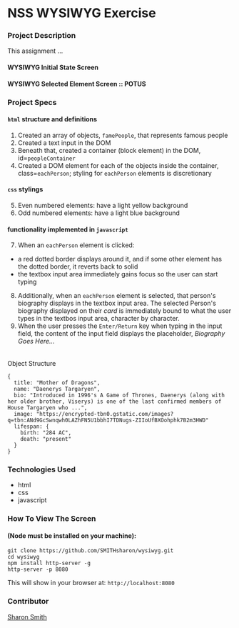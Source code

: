 # NSS WYSIWYG Exercise

### Project Description 
This assignment ...

#### WYSIWYG Initial State Screen 
<!-- ![WYSIWYG Initial State Screen Grab](https:xxx.png) -->

#### WYSIWYG Selected Element Screen :: POTUS
<!-- ![WYSIWYG Selected Element Screen Grab](https:xxx.png) -->


### Project Specs
#### `html` structure and definitions
1. Created an array of objects, `famePeople`, that represents famous people
2. Created a text input in the DOM
3. Beneath that, created a container (block element) in the DOM, id=`peopleContainer`
4. Created a DOM element for each of the objects inside the container, class=`eachPerson`; 
styling for `eachPerson` elements is discretionary

#### `css` stylings
5. Even numbered elements: have a light yellow background
6. Odd numbered elements: have a light blue background

#### functionality implemented in `javascript` 
7. When an `eachPerson` element is clicked:
- a red dotted border displays around it, and if some other element has the dotted border, it reverts back to solid
- the textbox input area immediately gains focus so the user can start typing

8. Additionally, when an `eachPerson` element is selected, that person's biography displays in the textbox input area. The selected Person's biography displayed on their *card* is immediately bound to what the user types in the textbos input area, character by character.
11. When the user presses the `Enter/Return` key when typing in the input field, the content of the input field displays the placeholder, *Biography Goes Here...*


######
Object Structure
```
{
  title: "Mother of Dragons",
  name: "Daenerys Targaryen",
  bio: "Introduced in 1996's A Game of Thrones, Daenerys (along with her older brother, Viserys) is one of the last confirmed members of House Targaryen who ...",
  image: "https://encrypted-tbn0.gstatic.com/images?q=tbn:ANd9GcSwnqwh0LAZhFN5U1bbhI7TDNugs-ZIIoUfBXOohphk7B2m3HWD"
  lifespan: {
    birth: "284 AC",
    death: "present"
  }
}
```


### Technologies Used
- html
- css
- javascript


### How To View The Screen 
#### (Node must be installed on your machine):
```
git clone https://github.com/SMITHsharon/wysiwyg.git
cd wysiwyg
npm install http-server -g
http-server -p 8080
```

This will show in your browser at: `http://localhost:8080`


### Contributor
[Sharon Smith](https://github.com/SMITHsharon)

